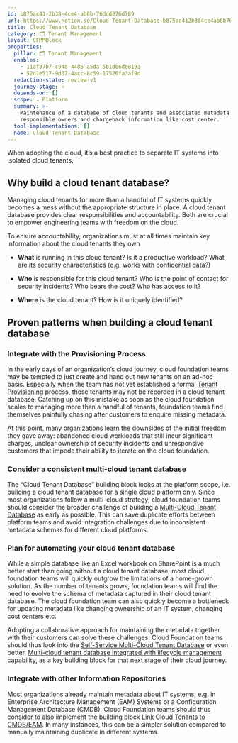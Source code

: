 ```yaml
---
id: b875ac41-2b38-4ce4-ab8b-76ddd876d789
url: https://www.notion.so/Cloud-Tenant-Database-b875ac412b384ce4ab8b76ddd876d789
title: Cloud Tenant Database
category: 🗂 Tenant Management
layout: CFMMBlock
properties:
  pillar: 🗂 Tenant Management
  enables:
    - 11af37b7-c948-4486-a5da-5b1db6de8193
    - 52d1e517-9d07-4acc-8c59-17526fa3af9d
  redaction-state: review-v1
  journey-stage: ⭐️
  depends-on: []
  scope: ☁️ Platform
  summary: >-
    Maintenance of a database of cloud tenants and associated metadata like
    responsible owners and chargeback information like cost center.
  tool-implementations: []
  name: Cloud Tenant Database
---
```


When adopting the cloud, it’s a best practice to separate IT systems into isolated cloud tenants.

## Why build a cloud tenant database?

Managing cloud tenants for more than a handful of IT systems quickly becomes a mess without the appropriate structure in place. A cloud tenant database provides clear responsibilities and accountability. Both are crucial to empower engineering teams with freedom on the cloud. 

To ensure accountability, organizations must at all times maintain key information about the cloud tenants they own

- **What** is running in this cloud tenant? Is it a productive workload? What are its security characteristics (e.g. works with confidential data?)

- **Who** is responsible for this cloud tenant? Who is the point of contact for security incidents? Who bears the cost? Who has access to it?

- **Where** is the cloud tenant? How is it uniquely identified?

## Proven patterns when building a cloud tenant database

### Integrate with the Provisioning Process

In the early days of an organization’s cloud journey, cloud foundation teams may be tempted to just create and hand out new tenants on an ad-hoc basis. Especially when the team has not yet established a formal [Tenant Provisioning](/maturity-model/tenant-management/tenant-provisioning.md) process, these tenants may not be recorded in a cloud tenant database. Catching up on this mistake as soon as the cloud foundation scales to managing more than a handful of tenants, foundation teams find themselves painfully chasing after customers to enquire missing metadata. 

At this point, many organizations learn the downsides of the initial freedom they gave away:  abandoned cloud workloads that still incur significant charges, unclear ownership of security incidents and unresponsive customers that impede their ability to iterate on the cloud foundation.

### Consider a consistent multi-cloud tenant database

The “Cloud Tenant Database” building block looks at the platform scope, i.e. building a cloud tenant database for a single cloud platform only. Since most organizations follow a multi-cloud strategy, cloud foundation teams should consider the broader challenge of building a [Multi-Cloud Tenant Database](/maturity-model/tenant-management/multi-cloud-tenant-database.md) as early as possible. This can save duplicate efforts between platform teams and avoid integration challenges due to inconsistent metadata schemas for different cloud platforms.

### Plan for automating your cloud tenant database

While a simple database like an Excel workbook on SharePoint is a much better start than going without a cloud tenant database, most cloud foundation teams will quickly outgrow the limitations of a home-grown solution. As the number of tenants grows, foundation teams will find the need to evolve the schema of metadata captured in their cloud tenant database. The cloud foundation team can also quickly become a bottleneck for updating metadata like changing ownership of an IT system, changing cost centers etc.

Adopting a collaborative approach for maintaining the metadata together with their customers can solve these challenges. Cloud Foundation teams should thus look into the [Self-Service Multi-Cloud Tenant Database](/maturity-model/tenant-management/self-service-multi-cloud-tenant-database.md) or even better, [Multi-cloud tenant database integrated with lifecycle management](/maturity-model/tenant-management/multi-cloud-tenant-database-integrated-with-lifecycle-management.md) capability, as a key building block for that next stage of their cloud journey.

### Integrate with other Information Repositories

Most organizations already maintain metadata about IT systems, e.g. in Enterprise Architecture Management (EAM) Systems or a Configuration Management Database (CMDB). Cloud Foundation teams should thus consider to also implement the building block [Link Cloud Tenants to CMDB/EAM](/maturity-model/tenant-management/link-cloud-tenants-to-cmdbeam.md). In many instances, this can be a simpler solution compared to manually maintaining duplicate in different systems.